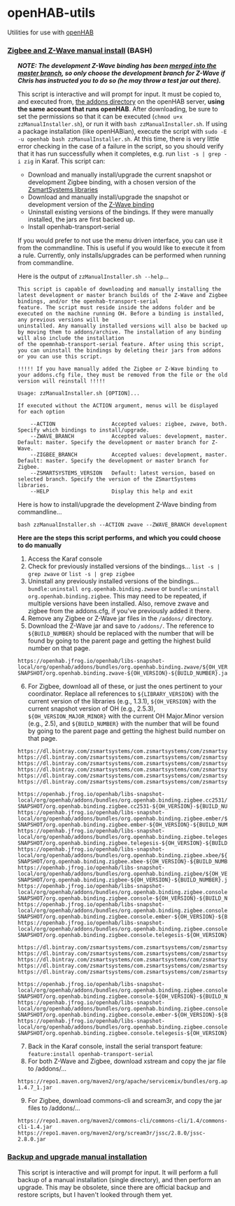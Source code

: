 # openHAB-utils
Utilities for use with [openHAB](https://www.openhab.org/)

### [Zigbee and Z-Wave manual install](https://github.com/openhab-5iver/openHAB-utils/tree/master/Zigbee%20and%20Z-Wave%20manual%20install) (BASH)
<ul>
  
_**NOTE: The development Z-Wave binding has been [merged into the master branch](https://community.openhab.org/t/zwave-binding-updates/51080), so only choose the development branch for Z-Wave if Chris has instructed you to do so (he may throw a test jar out there).**_

  This script is interactive and will prompt for input. It must be copied to, and executed from, [the addons directory](https://www.openhab.org/docs/installation/linux.html#file-locations) on the openHAB server, **using the same account that runs openHAB**. 
  After downloading, be sure to set the permissions so that it can be executed (`chmod u+x zzManualInstaller.sh`), or run it with `bash zzManualInstaller.sh`. 
  If using a package installation (like openHABian), execute the script with `sudo -E -u openhab bash zzManualInstaller.sh`. 
  At this time, there is very little error checking in the case of a failure in the script, so you should verify that it has run successfully when it completes, e.g. run `list -s | grep -i zig` in Karaf. 
  This script can:
  * Download and manually install/upgrade the current snapshot or development Zigbee binding, with a chosen version of the [ZsmartSystems libraries](https://github.com/zsmartsystems/com.zsmartsystems.zigbee)
  * Download and manually install/upgrade the snapshot or development version of the [Z-Wave binding](https://github.com/openhab/org.openhab.binding.zwave/tree/development)
  * Uninstall existing versions of the bindings. If they were manually installed, the jars are first backed up.
  * Install openhab-transport-serial
  
  If you would prefer to not use the menu driven interface, you can use it from the commandline. 
  This is useful if you would like to execute it from a rule. Currently, only installs/upgrades can be performed when running from commandline. 
  
Here is the output of `zzManualInstaller.sh --help`...
```
This script is capable of downloading and manually installing the latest development or master branch builds of the Z-Wave and Zigbee bindings, and/or the openhab-transport-serial
feature. The script must reside inside the addons folder and be executed on the machine running OH. Before a binding is installed, any previous versions will be
uninstalled. Any manually installed versions will also be backed up by moving them to addons/archive. The installation of any binding will also include the installation
of the opemnhab-transport-serial feature. After using this script, you can uninstall the bindings by deleting their jars from addons or you can use this script.

!!!!! If you have manually added the Zigbee or Z-Wave binding to your addons.cfg file, they must be removed from the file or the old version will reinstall !!!!!

Usage: zzManualInstaller.sh [OPTION]...

If executed without the ACTION argument, menus will be displayed for each option

    --ACTION                  Accepted values: zigbee, zwave, both. Specify which bindings to install/upgrade.
    --ZWAVE_BRANCH            Accepted values: development, master. Default: master. Specify the development or master branch for Z-Wave.
    --ZIGBEE_BRANCH           Accepted values: development, master. Default: master. Specify the development or master branch for Zigbee.
    --ZSMARTSYSTEMS_VERSION   Default: latest version, based on selected branch. Specify the version of the ZSmartSystems libraries.
    --HELP                    Display this help and exit
```

Here is how to install/upgrade the development Z-Wave binding from commandline...

    bash zzManualInstaller.sh --ACTION zwave --ZWAVE_BRANCH development


**Here are the steps this script performs, and which you could choose to do manually**

1. Access the Karaf console
2. Check for previously installed versions of the bindings... `list -s | grep zwave` or `list -s | grep zigbee`
3. Uninstall any previously installed versions of the bindings... `bundle:uninstall org.openhab.binding.zwave` or `bundle:uninstall org.openhab.binding.zigbee`. This may need to be repeated, if multiple versions have been installed. Also, remove zwave and zigbee from the addons.cfg, if you've previously added it there.
4. Remove any Zigbee or Z-Wave jar files in the `/addons/` directory.
5. Download the Z-Wave jar and save to `/addons/`. The reference to `${BUILD_NUMBER}` should be replaced with the number that will be found by going to the parent page and getting the highest build number on that page.
```
https://openhab.jfrog.io/openhab/libs-snapshot-local/org/openhab/addons/bundles/org.openhab.binding.zwave/${OH_VERSION}-SNAPSHOT/org.openhab.binding.zwave-${OH_VERSION}-${BUILD_NUMBER}.jar
```
6. For Zigbee, download all of these, or just the ones pertinent to your coordinator. Replace all references to `${LIBRARY_VERSION}` with the current version of the libraries (e.g., 1.3.1), `${OH_VERSION}` with the current snapshot version of OH (e.g., 2.5.3), `${OH_VERSION_MAJOR_MINOR}` with the current OH Major.Minor version (e.g., 2.5), and `${BUILD_NUMBER}` with the number that will be found by going to the parent page and getting the highest build number on that page.
```
https://dl.bintray.com/zsmartsystems/com.zsmartsystems/com/zsmartsystems/zigbee/com.zsmartsystems.zigbee/${ZSMARTSYSTEMS_VERSION}/com.zsmartsystems.zigbee-${ZSMARTSYSTEMS_VERSION}.jar
https://dl.bintray.com/zsmartsystems/com.zsmartsystems/com/zsmartsystems/zigbee/com.zsmartsystems.zigbee.dongle.xbee/${ZSMARTSYSTEMS_VERSION}/com.zsmartsystems.zigbee.dongle.xbee-${ZSMARTSYSTEMS_VERSION}.jar
https://dl.bintray.com/zsmartsystems/com.zsmartsystems/com/zsmartsystems/zigbee/com.zsmartsystems.zigbee.dongle.conbee/${ZSMARTSYSTEMS_VERSION}/com.zsmartsystems.zigbee.dongle.conbee-${ZSMARTSYSTEMS_VERSION}.jar
https://dl.bintray.com/zsmartsystems/com.zsmartsystems/com/zsmartsystems/zigbee/com.zsmartsystems.zigbee.dongle.ember/${ZSMARTSYSTEMS_VERSION}/com.zsmartsystems.zigbee.dongle.ember-${ZSMARTSYSTEMS_VERSION}.jar
https://dl.bintray.com/zsmartsystems/com.zsmartsystems/com/zsmartsystems/zigbee/com.zsmartsystems.zigbee.dongle.telegesis/${ZSMARTSYSTEMS_VERSION}/com.zsmartsystems.zigbee.dongle.telegesis-${ZSMARTSYSTEMS_VERSION}.jar
https://dl.bintray.com/zsmartsystems/com.zsmartsystems/com/zsmartsystems/zigbee/com.zsmartsystems.zigbee.dongle.cc2531/${ZSMARTSYSTEMS_VERSION}/com.zsmartsystems.zigbee.dongle.cc2531-${ZSMARTSYSTEMS_VERSION}.jar

https://openhab.jfrog.io/openhab/libs-snapshot-local/org/openhab/addons/bundles/org.openhab.binding.zigbee.cc2531/${OH_VERSION}-SNAPSHOT/org.openhab.binding.zigbee.cc2531-${OH_VERSION}-${BUILD_NUMBER}.jar
https://openhab.jfrog.io/openhab/libs-snapshot-local/org/openhab/addons/bundles/org.openhab.binding.zigbee.ember/${OH_VERSION}-SNAPSHOT/org.openhab.binding.zigbee.ember-${OH_VERSION}-${BUILD_NUMBER}.jar
https://openhab.jfrog.io/openhab/libs-snapshot-local/org/openhab/addons/bundles/org.openhab.binding.zigbee.telegesis/${OH_VERSION}-SNAPSHOT/org.openhab.binding.zigbee.telegesis-${OH_VERSION}-${BUILD_NUMBER}.jar
https://openhab.jfrog.io/openhab/libs-snapshot-local/org/openhab/addons/bundles/org.openhab.binding.zigbee.xbee/${OH_VERSION}-SNAPSHOT/org.openhab.binding.zigbee.xbee-${OH_VERSION}-${BUILD_NUMBER}.jar
https://openhab.jfrog.io/openhab/libs-snapshot-local/org/openhab/addons/bundles/org.openhab.binding.zigbee/${OH_VERSION}-SNAPSHOT/org.openhab.binding.zigbee-${OH_VERSION}-${BUILD_NUMBER}.jar
https://openhab.jfrog.io/openhab/libs-snapshot-local/org/openhab/addons/bundles/org.openhab.binding.zigbee.console/${OH_VERSION}-SNAPSHOT/org.openhab.binding.zigbee.console-${OH_VERSION}-${BUILD_NUMBER}.jar
https://openhab.jfrog.io/openhab/libs-snapshot-local/org/openhab/addons/bundles/org.openhab.binding.zigbee.console.ember/${OH_VERSION}-SNAPSHOT/org.openhab.binding.zigbee.console.ember-${OH_VERSION}-${BUILD_NUMBER}.jar
https://openhab.jfrog.io/openhab/libs-snapshot-local/org/openhab/addons/bundles/org.openhab.binding.zigbee.console.telegesis/${OH_VERSION}-SNAPSHOT/org.openhab.binding.zigbee.console.telegesis-${OH_VERSION}-${BUILD_NUMBER}.jar

https://dl.bintray.com/zsmartsystems/com.zsmartsystems/com/zsmartsystems/zigbee/com.zsmartsystems.zigbee.console/${LIBRARY_VERSION}/com.zsmartsystems.zigbee.console-${LIBRARY_VERSION}.jar
https://dl.bintray.com/zsmartsystems/com.zsmartsystems/com/zsmartsystems/zigbee/com.zsmartsystems.zigbee.console.main/${LIBRARY_VERSION}/com.zsmartsystems.zigbee.console.main-${LIBRARY_VERSION}.jar
https://dl.bintray.com/zsmartsystems/com.zsmartsystems/com/zsmartsystems/zigbee/com.zsmartsystems.zigbee.console.ember/${LIBRARY_VERSION}/com.zsmartsystems.zigbee.console.ember-${LIBRARY_VERSION}.jar
https://dl.bintray.com/zsmartsystems/com.zsmartsystems/com/zsmartsystems/zigbee/com.zsmartsystems.zigbee.console.telegesis/${LIBRARY_VERSION}/com.zsmartsystems.zigbee.console.telegesis-${LIBRARY_VERSION}.jar
https://dl.bintray.com/zsmartsystems/com.zsmartsystems/com/zsmartsystems/zigbee/com.zsmartsystems.zigbee.serial/${LIBRARY_VERSION}/com.zsmartsystems.zigbee.serial-${LIBRARY_VERSION}.jar

https://openhab.jfrog.io/openhab/libs-snapshot-local/org/openhab/addons/bundles/org.openhab.binding.zigbee.console/${OH_VERSION}-SNAPSHOT/org.openhab.binding.zigbee.console-${OH_VERSION}-${BUILD_NUMBER}.jar
https://openhab.jfrog.io/openhab/libs-snapshot-local/org/openhab/addons/bundles/org.openhab.binding.zigbee.console.ember/${OH_VERSION}-SNAPSHOT/org.openhab.binding.zigbee.console.ember-${OH_VERSION}-${BUILD_NUMBER}.jar
https://openhab.jfrog.io/openhab/libs-snapshot-local/org/openhab/addons/bundles/org.openhab.binding.zigbee.console.telegesis/${OH_VERSION}-SNAPSHOT/org.openhab.binding.zigbee.console.telegesis-${OH_VERSION}-${BUILD_NUMBER}.jar
```
7. Back in the Karaf console, install the serial transport feature: `feature:install openhab-transport-serial`
8. For both Z-Wave and Zigbee, download xstream and copy the jar file to /addons/... 
```
https://repo1.maven.org/maven2/org/apache/servicemix/bundles/org.apache.servicemix.bundles.xstream/1.4.7_1/org.apache.servicemix.bundles.xstream-1.4.7_1.jar
```
9. For Zigbee, download commons-cli and scream3r, and copy the jar files to /addons/...
```
https://repo1.maven.org/maven2/commons-cli/commons-cli/1.4/commons-cli-1.4.jar
https://repo1.maven.org/maven2/org/scream3r/jssc/2.8.0/jssc-2.8.0.jar
```
</ul>

### [Backup and upgrade manual installation](https://github.com/openhab-5iver/openHAB-utils/tree/master/Backup%20and%20upgrade%20manual%20installation)
<ul>
  This script is interactive and will prompt for input. It will perform a full backup of a manual installation (single directory), and then perform an upgrade. This may be obsolete, since there are official backup and restore scripts, but I haven't looked through them yet.
</ul>
